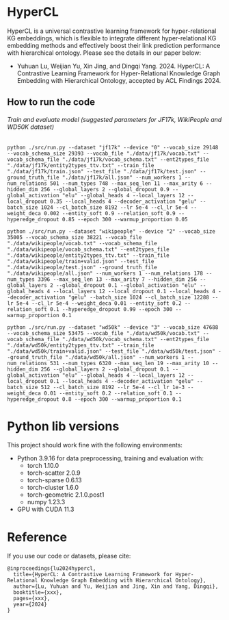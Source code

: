 # HyperCL

HyperCL is a universal contrastive learning framework for hyper-relational KG embeddings, which is flexible to integrate different hyper-relational KG embedding methods and effectively boost their link prediction performance with hierarchical ontology. Please see the details in our paper below:
- Yuhuan Lu, Weijian Yu, Xin Jing, and Dingqi Yang. 2024. HyperCL: A Contrastive Learning Framework for Hyper-Relational Knowledge Graph Embedding with Hierarchical Ontology, accepted by ACL Findings 2024.

## How to run the code
###### Train and evaluate model (suggested parameters for JF17k, WikiPeople and WD50K dataset)
```
python ./src/run.py --dataset "jf17k" --device "0" --vocab_size 29148 --vocab_schema_size 29393 --vocab_file "./data/jf17k/vocab.txt" --vocab_schema_file "./data/jf17k/vocab_schema.txt" --ent2types_file "./data/jf17k/entity2types_ttv.txt" --train_file "./data/jf17k/train.json" --test_file "./data/jf17k/test.json" --ground_truth_file "./data/jf17k/all.json" --num_workers 1 --num_relations 501 --num_types 748 --max_seq_len 11 --max_arity 6 --hidden_dim 256 --global_layers 2 --global_dropout 0.9 --global_activation "elu" --global_heads 4 --local_layers 12 --local_dropout 0.35 --local_heads 4 --decoder_activation "gelu" --batch_size 1024 --cl_batch_size 8192 --lr 5e-4 --cl_lr 5e-4 --weight_deca 0.002 --entity_soft 0.9 --relation_soft 0.9 --hyperedge_dropout 0.85 --epoch 300 --warmup_proportion 0.05

python ./src/run.py --dataset "wikipeople" --device "2" --vocab_size 35005 --vocab_schema_size 38221 --vocab_file "./data/wikipeople/vocab.txt" --vocab_schema_file "./data/wikipeople/vocab_schema.txt" --ent2types_file "./data/wikipeople/entity2types_ttv.txt" --train_file "./data/wikipeople/train+valid.json" --test_file "./data/wikipeople/test.json" --ground_truth_file "./data/wikipeople/all.json" --num_workers 1 --num_relations 178 --num_types 3396 --max_seq_len 13 --max_arity 7 --hidden_dim 256 --global_layers 2 --global_dropout 0.1 --global_activation "elu" --global_heads 4 --local_layers 12 --local_dropout 0.1 --local_heads 4 --decoder_activation "gelu" --batch_size 1024 --cl_batch_size 12288 --lr 5e-4 --cl_lr 5e-4 --weight_deca 0.01 --entity_soft 0.2 --relation_soft 0.1 --hyperedge_dropout 0.99 --epoch 300 --warmup_proportion 0.1

python ./src/run.py --dataset "wd50k" --device "3" --vocab_size 47688 --vocab_schema_size 53475 --vocab_file "./data/wd50k/vocab.txt" --vocab_schema_file "./data/wd50k/vocab_schema.txt" --ent2types_file "./data/wd50k/entity2types_ttv.txt" --train_file "./data/wd50k/train+valid.json" --test_file "./data/wd50k/test.json" --ground_truth_file "./data/wd50k/all.json" --num_workers 1 --num_relations 531 --num_types 6320 --max_seq_len 19 --max_arity 10 --hidden_dim 256 --global_layers 2 --global_dropout 0.1 --global_activation "elu" --global_heads 4 --local_layers 12 --local_dropout 0.1 --local_heads 4 --decoder_activation "gelu" --batch_size 512 --cl_batch_size 8192 --lr 5e-4 --cl_lr 1e-3 --weight_deca 0.01 --entity_soft 0.2 --relation_soft 0.1 --hyperedge_dropout 0.8 --epoch 300 --warmup_proportion 0.1
```

# Python lib versions
This project should work fine with the following environments:
- Python 3.9.16 for data preprocessing, training and evaluation with:
    -  torch 1.10.0
    -  torch-scatter 2.0.9
    -  torch-sparse 0.6.13
    -  torch-cluster 1.6.0
    -  torch-geometric 2.1.0.post1
    -  numpy 1.23.3
- GPU with CUDA 11.3

# Reference
If you use our code or datasets, please cite:
```
@inproceedings{lu2024hypercl,
  title={HyperCL: A Contrastive Learning Framework for Hyper-Relational Knowledge Graph Embedding with Hierarchical Ontology},
  author={Lu, Yuhuan and Yu, Weijian and Jing, Xin and Yang, Dingqi},
  booktitle={xxx},
  pages={xxx},
  year={2024}
}
```
